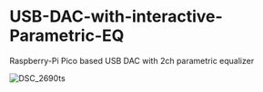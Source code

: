 # USB-DAC-with-interactive-Parametric-EQ
Raspberry-Pi Pico based USB DAC with 2ch parametric equalizer

![DSC_2690ts](https://github.com/user-attachments/assets/6cd02f6a-7b1e-4e5e-8dca-a2b30f005c9e)
